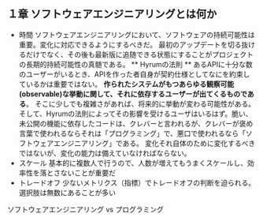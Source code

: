 ## １章 ソフトウェアエンジニアリングとは何か

- 時間
ソフトウェアエンジニアリングにおいて、ソフトウェアの持続可能性は重要。変化に対応できるようにするべきだ。
最初のアップデートを切る抜けるだけでなく、その後も最新版に追随できる状態にすることがプロジェクトの長期的持続可能性の真髄である。
** Hyrumの法則 **
あるAPIに十分な数のユーザーがいるとき、APIを作った者自身が契約仕様としてなにを約束しているかは重要ではない。 **作られたシステムがもつあらゆる観察可能(observable)な挙動に関して、それに依存するユーザーが出てくるものである**。
そこに少しでも複雑さがあれば、将来的に挙動が変わる可能性がある。そして、Hyrumの法則によってその影響を受けるユーザはいるはず。脆い、未公開の機能に依存したコードは、クレバーと言われるが、クレバーが褒め言葉で使われるならそれは「プログラミング」で、悪口で使われるなら「ソフトウェアエンジニアリング」である。
変化それ自体のために変化するべきではないが、変化の能力は備えていなければならない。
- スケール
基本的に複数人で行うので、人数が増えてもうまくスケールし、効率性を落とさないことが重要だ
- トレードオフ
少ないメトリクス（指標）でトレードオフの判断を迫られる。選択肢は無数にあることが多い

ソフトウェアエンジニアリング vs プログラミング